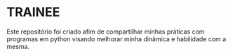 # TRAINEE
Este repositório foi criado afim de compartilhar minhas práticas com programas em python visando melhorar minha dinâmica e habilidade com a mesma.
